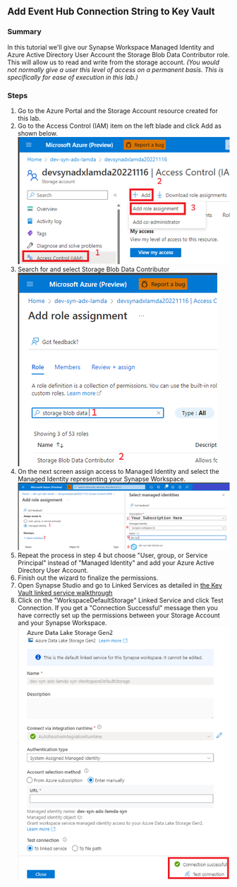 ## Add Event Hub Connection String to Key Vault
### Summary
In this tutorial we'll give our Synapse Workspace Managed Identity and Azure Active Directory User Account the Storage Blob Data Contributor role. This will allow us to read and write from the storage account. _(You would not normally give a user this level of access on a permanent basis. This is specifically for ease of execution in this lab.)_

### Steps
1) Go to the Azure Portal and the Storage Account resource created for this lab. 
2) Go to the Access Control (IAM) item on the left blade and click Add as shown below.
![](../images/storageAccountPermission01.png)
3) Search for and select Storage Blob Data Contributor
![](../images/storageAccountPermission02.png)
4) On the next screen assign access to Managed Identity and select the Managed Identity representing your Synapse Workspace.
![](../images/storageAccountPermission03.png)
5) Repeat the process in step 4 but choose "User, group, or Service Principal" instead of "Managed Identity" and add your Azure Active Directory User Account.
6) Finish out the wizard to finalize the permissions.
7) Open Synapse Studio and go to Linked Services as detailed in [the Key Vault linked service walkthrough](linkedServices.md)
8) Click on the "WorkspaceDefaultStorage" Linked Service and click Test Connection. If you get a "Connection Successful" message then you have correctly set up the permissions between your Storage Account and your Synapse Workspace.
![](../images/storageAccountPermission04.png)